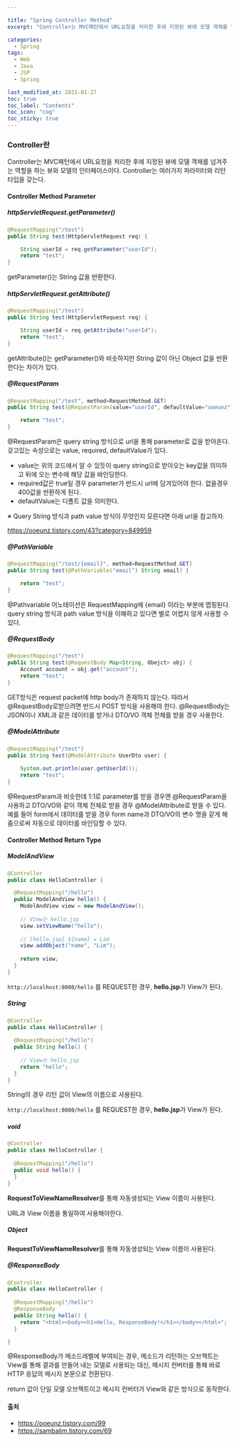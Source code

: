 ```yaml
---

title: "Spring Controller Method"
excerpt: "Controller는 MVC패턴에서 URL요청을 처리한 후에 지정된 뷰에 모델 객체를 넘겨주는 역할을 하는 뷰와 모델의 인터페이스이다. " 

categories:
  - Spring
tags:
  - Web
  - Java
  - JSP
  - Spring

last_modified_at: 2021-01-27 
toc: true
toc_label: "Contents"
toc_icon: "cog"
toc_sticky: true
---
```


### 

### Controller란

Controller는 MVC패턴에서 URL요청을 처리한 후에 지정된 뷰에 모델 객체를 넘겨주는 역할을 하는 뷰와 모델의 인터페이스이다. Controller는 여러가지 파라미터와 리턴 타입을 갖는다. 

#### Controller Method Parameter

##### httpServletRequest.getParameter()

~~~java
@RequestMapping("/test") 
public String test(HttpServletRequest req) {

	String userId = req.getParameter("userId");
	return "test"; 
}
~~~

getParameter()는 String 값을 반환한다.



##### httpServletRequest.getAttribute()

~~~java
@RequestMapping("/test") 
public String test(HttpServletRequest req) {

	String userId = req.getAttribute("userId");
	return "test"; 
}
~~~

getAttribute()는 getParameter()와 비슷하지만 String 값이 아닌 Object 값을 반환한다는 차이가 있다.



##### @RequestParam

~~~java
@RequestMapping("/test", method=RequestMethod.GET)
public String test(@RequestParam(value="userId", defaultValue="ooeunz") String userId) {

	return "test"; 
}
~~~

@RequestParam은 query string 방식으로 url을 통해 parameter로 값을 받아온다. 갖고있는 속성으로는 value, required, defaultValue가 있다.

- value는 위의 코드에서 알 수 있듯이 query string으로 받아오는 key값을 의미하고 뒤에 오는 변수에 해당 값을 바인딩한다.
- required값은 true일 경우 parameter가 반드시 url에 담겨있어야 한다. 없을경우 400값을 반환하게 된다.
- defaultValue는 디폴트 값을 의미한다.

※ Query String 방식과 path value 방식이 무엇인지 모른다면 아래 url을 참고하자.

<https://ooeunz.tistory.com/43?category=849959>

<!-- 이 부분 다시 공부하자 -->

##### @PathVariable

~~~java
@RequestMapping("/test/{email}", method=RequestMethod.GET)
public String test(@PathVariable("email") String email) {

	return "test"; 
}
~~~

@Pathvariable 어노테이션은 RequestMapping에 {email} 이라는 부분에 맵핑된다. query string 방식과 path value 방식을 이해하고 있다면 별로 어렵지 않게 사용할 수 있다.



##### @RequestBody

~~~java
@RequestMapping("/test")
public String test(@RequestBody Map<String, Obejct> obj) {
	Account account = obj.get("account"); 
	return "test"; 
}
~~~

GET방식은 request packet에 http body가 존재하지 않는다. 따라서 @RequestBody로받으려면 반드시 POST 방식을 사용해야 한다. @RequestBody는 JSON이나 XML과 같은 데이터를 받거나 DTO/VO 객체 전체를 받을 경우 사용한다.



##### @ModelAttribute

~~~java
@RequestMapping("/test")
public String test(@ModelAttribute UserDto user) {
	
    System.out.println(user.getUserId());
	return "test"; 
}
~~~

@RequestParam과 비슷한데 1:1로 parameter를 받을 경우엔 @RequestParam을 사용하고 DTO/VO와 같이 객체 전체로 받을 경우 @ModelAttribute로 받을 수 있다. 예를 들어 form에서 데이터를 받을 경우 form name과 DTO/VO의 변수 명을 같게 해줌으로써 자동으로 데이터를 바인딩할 수 있다.



#### Controller Method Return Type

##### ModelAndView

~~~java
@Controller 
public class HelloController {

  @RequestMapping("/hello") 
  public ModelAndView hello() { 
    ModelAndView view = new ModelAndView(); 
    
    // View는 hello.jsp 
    view.setViewName("hello"); 
    
    // [hello.jsp] ${name} = Lim 
    view.addObject("name", "Lim"); 
    
    return view; 
  } 
}
~~~

`http://localhost:8080/hello` 를 REQUEST한 경우, **hello.jsp**가 View가 된다.



##### String

~~~java
@Controller 
public class HelloController { 
  
  @RequestMapping("/hello") 
  public String hello() { 
    
    // View는 hello.jsp 
    return "hello"; 
  }
}
~~~

String의 경우 리턴 값이 View의 이름으로 사용된다.

`http://localhost:8080/hello` 를 REQUEST한 경우, **hello.jsp**가 View가 된다.



##### void

~~~java
@Controller 
public class HelloController { 
  
  @RequestMapping("/hello") 
  public void hello() { 
  } 
}
~~~

**RequestToViewNameResolver**를 통해 자동생성되는 View 이름이 사용된다.

URL과 View 이름을 통일하여 사용해야한다.



##### Object

**RequestToViewNameResolver**를 통해 자동생성되는 View 이름이 사용된다.



##### @ResponseBody

~~~java
@Controller 
public class HelloController { 
  
  @RequestMapping("/hello") 
  @ResponseBody
  public String hello() { 
    return "<html><body><h1>Hello, ResponseBody!</h1></body></html>"; 
  }

}
~~~

@ResponseBody가 메소드레벨에 부여되는 경우, 메소드가 리턴하는 오브젝트는 View를 통해 결과를 만들어 내는 모델로 사용되는 대신, 메시지 컨버터를 통해 바로 HTTP 응답의 메시지 본문으로 전환된다.

return 값이 단일 모델 오브젝트이고 메시지 컨버터가 View와 같은 방식으로 동작한다.





#### 출처

- <https://ooeunz.tistory.com/99>
- <https://sambalim.tistory.com/69>















